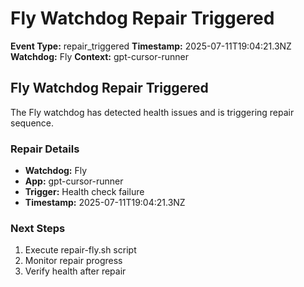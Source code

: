 # Fly Watchdog Repair Triggered

**Event Type:** repair_triggered
**Timestamp:** 2025-07-11T19:04:21.3NZ
**Watchdog:** Fly
**Context:** gpt-cursor-runner


## Fly Watchdog Repair Triggered

The Fly watchdog has detected health issues and is triggering repair sequence.

### Repair Details
- **Watchdog:** Fly
- **App:** gpt-cursor-runner
- **Trigger:** Health check failure
- **Timestamp:** 2025-07-11T19:04:21.3NZ

### Next Steps
1. Execute repair-fly.sh script
2. Monitor repair progress
3. Verify health after repair


